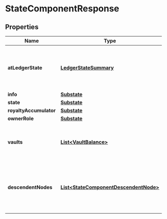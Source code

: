 

# StateComponentResponse


## Properties

| Name | Type | Description | Notes |
|------------ | ------------- | ------------- | -------------|
|**atLedgerState** | [**LedgerStateSummary**](LedgerStateSummary.md) | A summarized state of the ledger at which the query was performed. |  |
|**info** | [**Substate**](Substate.md) |  |  |
|**state** | [**Substate**](Substate.md) |  |  |
|**royaltyAccumulator** | [**Substate**](Substate.md) |  |  [optional] |
|**ownerRole** | [**Substate**](Substate.md) |  |  |
|**vaults** | [**List&lt;VaultBalance&gt;**](VaultBalance.md) | Any vaults owned directly or indirectly by the component |  |
|**descendentNodes** | [**List&lt;StateComponentDescendentNode&gt;**](StateComponentDescendentNode.md) | Any descendent nodes owned directly or indirectly by the component |  |



